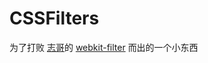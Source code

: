 # CSSFilters

为了打败 [志哥](https://github.com/linxz)的 [webkit-filter](http://linxz.github.io/tianyizone/webkit-filter.html) 而出的一个小东西
